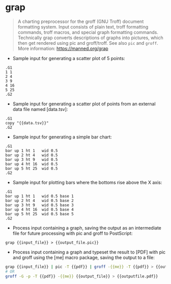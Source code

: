 # grap

> A charting preprocessor for the groff (GNU Troff) document formatting system.
> Input consists of plain text, troff formatting commands, troff macros, and special graph formatting commands.
> Technically grap converts descriptions of graphs into pictures, which then get rendered using pic and groff/troff.
> See also `pic` and `groff`.
> More information: <https://manned.org/grap>

- Sample input for generating a scatter plot of 5 points:

```troff
.G1
1 1
2 4
3 9
4 16
5 25
.G2
```

- Sample input for generating a scatter plot of points from an external data
  file named [data.tsv]:

```troff
.G1
copy "{{data.tsv}}"
.G2
```

- Sample input for generating a simple bar chart:

```troff
.G1
bar up 1 ht 1   wid 0.5
bar up 2 ht 4   wid 0.5
bar up 3 ht 9   wid 0.5
bar up 4 ht 16  wid 0.5
bar up 5 ht 25  wid 0.5
.G2
```

- Sample input for plotting bars where the bottoms rise above the X axis:

```troff
.G1
bar up 1 ht 1   wid 0.5 base 1
bar up 2 ht 4   wid 0.5 base 2
bar up 3 ht 9   wid 0.5 base 3
bar up 4 ht 16  wid 0.5 base 4
bar up 5 ht 25  wid 0.5 base 5
.G2
```

- Process input containing a graph, saving the output as an intermediate file
  for future processing with pic and groff to PostScript:

`grap {{input_file}} > {{output_file.pic}}`

- Process input containing a graph and typeset the result to [PDF] with pic
  and groff using the [me] macro package, saving the output to a file:

```bash
grap {{input_file}} | pic -T {{pdf}} | groff -{{me}} -T {{pdf}} > {{outputfile.pdf}}
# OR
groff -G -p -T {{pdf}} -{{me}} {{output_file}} > {{outputfile.pdf}}
```
